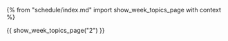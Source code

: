 {% from "schedule/index.md" import show_week_topics_page with context %}

{{ show_week_topics_page("2") }}
